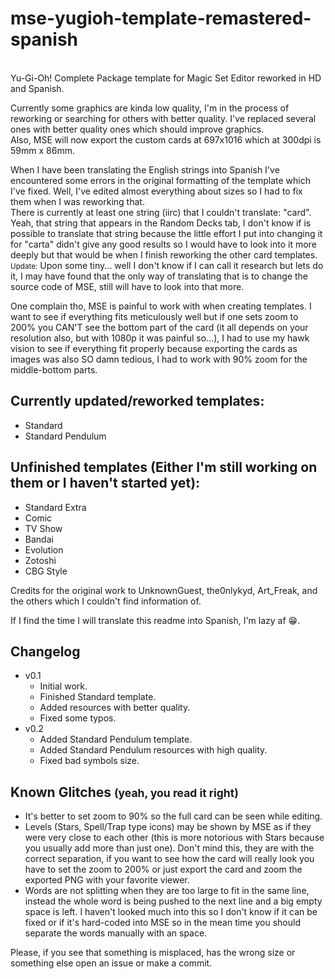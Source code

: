 ﻿# mse-yugioh-template-remastered-spanish
<br>
Yu-Gi-Oh! Complete Package template for Magic Set Editor reworked in HD and Spanish.

Currently some graphics are kinda low quality, I'm in the process of reworking or searching for others with better quality. I've replaced several ones with better quality ones which should improve graphics.  
Also, MSE will now export the custom cards at 697x1016 which at 300dpi is 59mm x 86mm.

When I have been translating the English strings into Spanish I've encountered some errors in the original formatting of the template which I've fixed. Well, I've edited almost everything about sizes so I had to fix them when I was reworking that.  
There is currently at least one string (iirc) that I couldn't translate: "card".  
Yeah, that string that appears in the Random Decks tab, I don't know if is possible to translate that string because the little effort I put into changing it for "carta" didn't give any good results so I would have to look into it more deeply but that would be when I finish reworking the other card templates.  
<small>Update:</small> Upon some tiny... well I don't know if I can call it research but lets do it, I may have found that the only way of translating that is to change the source code of MSE, still will have to look into that more.

One complain tho, MSE is painful to work with when creating templates. I want to see if everything fits meticulously well but if one sets zoom to 200% you CAN'T see the bottom part of the card (it all depends on your resolution also, but with 1080p it was painful so...), I had to use my hawk vision to see if everything fit properly because exporting the cards as images was also SO damn tedious, I had to work with 90% zoom for the middle-bottom parts.

## Currently updated/reworked templates:

- Standard
- Standard Pendulum

## Unfinished templates (Either I'm still working on them or I haven't started yet):

- Standard Extra
- Comic
- TV Show
- Bandai
- Evolution
- Zotoshi
- CBG Style

Credits for the original work to UnknownGuest, the0nlykyd, Art_Freak, and the others which I couldn't find information of.

If I find the time I will translate this readme into Spanish, I'm lazy af :grin:.


## Changelog

- v0.1  
    - Initial work.
    - Finished Standard template.
    - Added resources with better quality.
    - Fixed some typos.
- v0.2  
    - Added Standard Pendulum template.
    - Added Standard Pendulum resources with high quality.
    - Fixed bad symbols size.
    

## Known Glitches <small>(yeah, you read it right)</small>

- It's better to set zoom to 90% so the full card can be seen while editing.
- Levels (Stars, Spell/Trap type icons) may be shown by MSE as if they were very close to each other (this is more notorious with Stars because you usually add more than just one). Don't mind this, they are with the correct separation, if you want to see how the card will really look you have to set the zoom to 200% or just export the card and zoom the exported PNG with your favorite viewer.
- Words are not splitting when they are too large to fit in the same line, instead the whole word is being pushed to the next line and a big empty space is left. I haven't looked much into this so I don't know if it can be fixed or if it's hard-coded into MSE so in the mean time you should separate the words manually with an space.


Please, if you see that something is misplaced, has the wrong size or something else open an issue or make a commit.